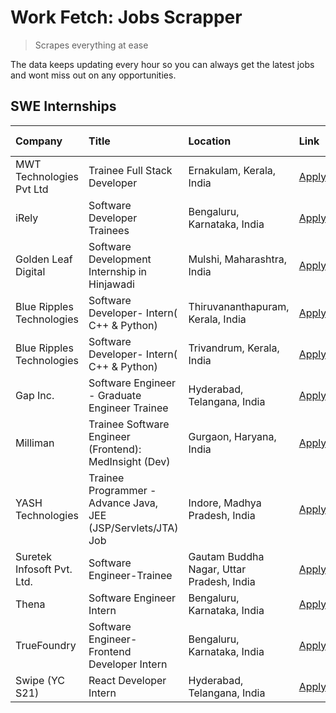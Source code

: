 # Work Fetch: Jobs Scrapper
> Scrapes everything at ease

The data keeps updating every hour so you can always get the latest jobs and wont miss out on any opportunities.

## SWE Internships
<!--START_SECTION:workfetch-->
| Company                    | Title                                                         | Location                                  | Link                                                                                                                                                                                                                                                                          | Date Posted   |
|:---------------------------|:--------------------------------------------------------------|:------------------------------------------|:------------------------------------------------------------------------------------------------------------------------------------------------------------------------------------------------------------------------------------------------------------------------------|:--------------|
| MWT Technologies Pvt Ltd   | Trainee Full Stack Developer                                  | Ernakulam, Kerala, India                  | [Apply](https://in.linkedin.com/jobs/view/trainee-full-stack-developer-at-mwt-technologies-pvt-ltd-3863344037?refId=JeBgKpgYYS85fLtlf0tfLw%3D%3D&trackingId=in5Ni7vn71D6rGzOn%2F3uKQ%3D%3D&position=14&pageNum=0&trk=public_jobs_jserp-result_search-card)                    | 2024-03-20    |
| iRely                      | Software Developer Trainees                                   | Bengaluru, Karnataka, India               | [Apply](https://in.linkedin.com/jobs/view/software-developer-trainees-at-irely-3860566039?refId=JeBgKpgYYS85fLtlf0tfLw%3D%3D&trackingId=qg%2Bn8e4FQ6GyzEk%2FVRExJQ%3D%3D&position=4&pageNum=0&trk=public_jobs_jserp-result_search-card)                                       | 2024-03-18    |
| Golden Leaf Digital        | Software Development Internship in Hinjawadi                  | Mulshi, Maharashtra, India                | [Apply](https://in.linkedin.com/jobs/view/software-development-internship-in-hinjawadi-at-golden-leaf-digital-3858085305?refId=JeBgKpgYYS85fLtlf0tfLw%3D%3D&trackingId=Zlu2SQ7hIkvV04jP1rfIkQ%3D%3D&position=13&pageNum=0&trk=public_jobs_jserp-result_search-card)           | 2024-03-15    |
| Blue Ripples Technologies  | Software Developer- Intern( C++ & Python)                     | Thiruvananthapuram, Kerala, India         | [Apply](https://in.linkedin.com/jobs/view/software-developer-intern-c%2B%2B-python-at-blue-ripples-technologies-3855594494?refId=JeBgKpgYYS85fLtlf0tfLw%3D%3D&trackingId=YJ7sT9u4lQUlFmPVlgUuAA%3D%3D&position=23&pageNum=0&trk=public_jobs_jserp-result_search-card)         | 2024-03-14    |
| Blue Ripples Technologies  | Software Developer- Intern( C++  & Python)                    | Trivandrum, Kerala, India                 | [Apply](https://in.linkedin.com/jobs/view/software-developer-intern-c%2B%2B-python-at-blue-ripples-technologies-3856150730?refId=JeBgKpgYYS85fLtlf0tfLw%3D%3D&trackingId=nFx2otOue8Db61ISRDIyfA%3D%3D&position=25&pageNum=0&trk=public_jobs_jserp-result_search-card)         | 2024-03-13    |
| Gap Inc.                   | Software Engineer - Graduate Engineer Trainee                 | Hyderabad, Telangana, India               | [Apply](https://in.linkedin.com/jobs/view/software-engineer-graduate-engineer-trainee-at-gap-inc-3853818960?refId=JeBgKpgYYS85fLtlf0tfLw%3D%3D&trackingId=qmdmEYMQY6TYQsRn889yPg%3D%3D&position=6&pageNum=0&trk=public_jobs_jserp-result_search-card)                         | 2024-03-12    |
| Milliman                   | Trainee Software Engineer (Frontend): MedInsight (Dev)        | Gurgaon, Haryana, India                   | [Apply](https://in.linkedin.com/jobs/view/trainee-software-engineer-frontend-medinsight-dev-at-milliman-3792874280?refId=JeBgKpgYYS85fLtlf0tfLw%3D%3D&trackingId=nIKnvpcmZBXCamFJT9CsPA%3D%3D&position=8&pageNum=0&trk=public_jobs_jserp-result_search-card)                  | 2024-03-01    |
| YASH Technologies          | Trainee Programmer - Advance Java, JEE (JSP/Servlets/JTA) Job | Indore, Madhya Pradesh, India             | [Apply](https://in.linkedin.com/jobs/view/trainee-programmer-advance-java-jee-jsp-servlets-jta-job-at-yash-technologies-3811759183?refId=JeBgKpgYYS85fLtlf0tfLw%3D%3D&trackingId=pcvq8nvmnw10oRALxhCjMg%3D%3D&position=20&pageNum=0&trk=public_jobs_jserp-result_search-card) | 2024-02-13    |
| Suretek Infosoft Pvt. Ltd. | Software Engineer-Trainee                                     | Gautam Buddha Nagar, Uttar Pradesh, India | [Apply](https://in.linkedin.com/jobs/view/software-engineer-trainee-at-suretek-infosoft-pvt-ltd-3800934643?refId=JeBgKpgYYS85fLtlf0tfLw%3D%3D&trackingId=LazWGAdE7F%2FsTnzw4EOCnw%3D%3D&position=21&pageNum=0&trk=public_jobs_jserp-result_search-card)                       | 2024-01-09    |
| Thena                      | Software Engineer Intern                                      | Bengaluru, Karnataka, India               | [Apply](https://in.linkedin.com/jobs/view/software-engineer-intern-at-thena-3778731751?refId=JeBgKpgYYS85fLtlf0tfLw%3D%3D&trackingId=fTrPlW%2BQHu9nirNqDwmdsQ%3D%3D&position=16&pageNum=0&trk=public_jobs_jserp-result_search-card)                                           | 2023-12-05    |
| TrueFoundry                | Software Engineer- Frontend Developer Intern                  | Bengaluru, Karnataka, India               | [Apply](https://in.linkedin.com/jobs/view/software-engineer-frontend-developer-intern-at-truefoundry-3790095058?refId=JeBgKpgYYS85fLtlf0tfLw%3D%3D&trackingId=9yM63Gc9cGUNxkVEVXuxgw%3D%3D&position=15&pageNum=0&trk=public_jobs_jserp-result_search-card)                    | 2023-11-24    |
| Swipe (YC S21)             | React Developer Intern                                        | Hyderabad, Telangana, India               | [Apply](https://in.linkedin.com/jobs/view/react-developer-intern-at-swipe-yc-s21-3737600089?refId=JeBgKpgYYS85fLtlf0tfLw%3D%3D&trackingId=WTlLUphhEijPdeD3L%2BlRTQ%3D%3D&position=17&pageNum=0&trk=public_jobs_jserp-result_search-card)                                      | 2023-10-13    |
<!--END_SECTION:workfetch-->
